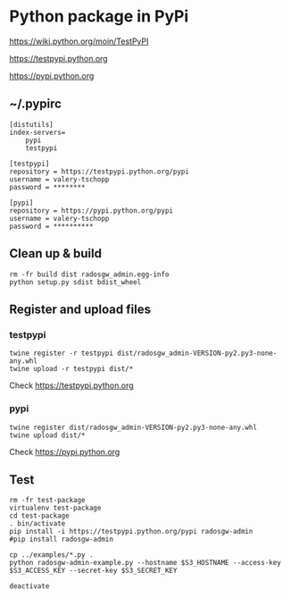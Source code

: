 # Python package in PyPi

https://wiki.python.org/moin/TestPyPI

https://testpypi.python.org

https://pypi.python.org


## ~/.pypirc

    [distutils]
    index-servers=
        pypi
        testpypi
  
    [testpypi]
    repository = https://testpypi.python.org/pypi
    username = valery-tschopp
    password = ********
  
    [pypi]
    repository = https://pypi.python.org/pypi
    username = valery-tschopp
    password = **********


## Clean up & build

    rm -fr build dist radosgw_admin.egg-info
    python setup.py sdist bdist_wheel


## Register and upload files

### testpypi

    twine register -r testpypi dist/radosgw_admin-VERSION-py2.py3-none-any.whl
    twine upload -r testpypi dist/*

Check https://testpypi.python.org

### pypi

    twine register dist/radosgw_admin-VERSION-py2.py3-none-any.whl
    twine upload dist/*

Check https://pypi.python.org


## Test

    rm -fr test-package
    virtualenv test-package
    cd test-package
    . bin/activate
    pip install -i https://testpypi.python.org/pypi radosgw-admin
    #pip install radosgw-admin

    cp ../examples/*.py .
    python radosgw-admin-example.py --hostname $S3_HOSTNAME --access-key $S3_ACCESS_KEY --secret-key $S3_SECRET_KEY

    deactivate


